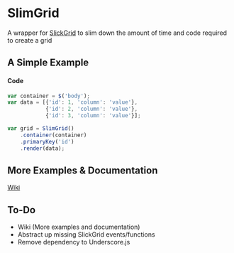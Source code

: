 # SlimGrid

A wrapper for [SlickGrid](https://github.com/mleibman/SlickGrid) to slim down the amount of time and code required to create a grid

## A Simple Example

#### Code
```javascript
var container = $('body');
var data = [{'id': 1, 'column': 'value'}, 
			{'id': 2, 'column': 'value'}, 
			{'id': 3, 'column': 'value'}];

var grid = SlimGrid()
	.container(container)
	.primaryKey('id')
	.render(data);
```

## More Examples & Documentation

[Wiki](https://github.com/rob-white/SlimGrid/wiki)

## To-Do

- Wiki (More examples and documentation)
- Abstract up missing SlickGrid events/functions
- Remove dependency to Underscore.js
